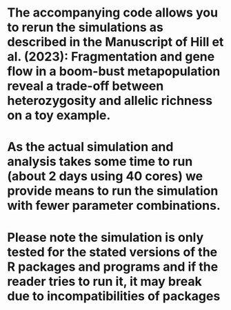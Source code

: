 # The accompanying code allows you to rerun the simulations as described in the Manuscript of Hill et al. (2023): Fragmentation and gene flow in a boom-bust metapopulation reveal a trade-off between heterozygosity and allelic richness on a toy example.

# As the actual simulation and analysis takes some time to run (about 2 days using 40 cores) we provide means to run the simulation with fewer parameter combinations. 

# Please note the simulation is only tested for the stated versions of the R packages and programs and if the reader tries to run it, it may break due to incompatibilities of packages